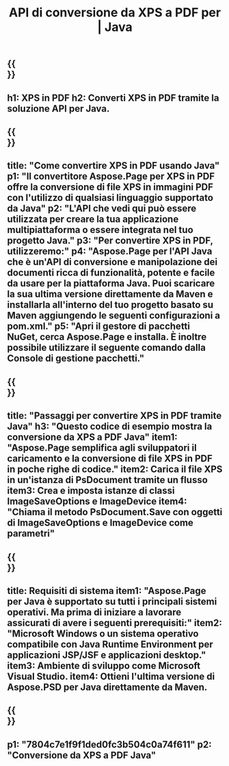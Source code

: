 ﻿---
translation: true
template: /_templates/_conversion-child-java.md
title: API di conversione da XPS a PDF per | Java
url: /java/conversion/xps-to-pdf/
description: Esempio di codice di conversione Java per il formato XPS in file PDF. Utilizzare questo codice di esempio per convertire XPS in PDF all'interno di qualsiasi applicazione basata su Java Web o Desktop.
informat: XPS
outformat: PDF
otherformats: EPS PS
---

{{<section banner>}}
---
h1: XPS in PDF
h2: Converti XPS in PDF tramite la soluzione API per Java.
---

{{<section overview>}}
---
title: "Come convertire XPS in PDF usando Java"
p1: "Il convertitore Aspose.Page per XPS in PDF offre la conversione di file XPS in immagini PDF con l'utilizzo di qualsiasi linguaggio supportato da Java"
p2: "L'API che vedi qui può essere utilizzata per creare la tua applicazione multipiattaforma o essere integrata nel tuo progetto Java."
p3: "Per convertire XPS in PDF, utilizzeremo:"
p4: "Aspose.Page per l'API Java che è un'API di conversione e manipolazione dei documenti ricca di funzionalità, potente e facile da usare per la piattaforma Java. Puoi scaricare la sua ultima versione direttamente da Maven e installarla all'interno del tuo progetto basato su Maven aggiungendo le seguenti configurazioni a pom.xml."
p5: "Apri il gestore di pacchetti NuGet, cerca Aspose.Page e installa. È inoltre possibile utilizzare il seguente comando dalla Console di gestione pacchetti."
---

{{<section feature1>}}
---
title: "Passaggi per convertire XPS in PDF tramite Java"
h3: "Questo codice di esempio mostra la conversione da XPS a PDF Java"
item1: "Aspose.Page semplifica agli sviluppatori il caricamento e la conversione di file XPS in PDF in poche righe di codice."
item2: Carica il file XPS in un'istanza di PsDocument tramite un flusso
item3: Crea e imposta istanze di classi ImageSaveOptions e ImageDevice
item4: "Chiama il metodo PsDocument.Save con oggetti di ImageSaveOptions e ImageDevice come parametri"
---

{{<section feature2>}}
---
title: Requisiti di sistema
item1: "Aspose.Page per Java è supportato su tutti i principali sistemi operativi. Ma prima di iniziare a lavorare assicurati di avere i seguenti prerequisiti:"
item2: "Microsoft Windows o un sistema operativo compatibile con Java Runtime Environment per applicazioni JSP/JSF e applicazioni desktop."
item3: Ambiente di sviluppo come Microsoft Visual Studio.
item4: Ottieni l'ultima versione di Aspose.PSD per Java direttamente da Maven.
---

{{<section gist>}}
---
p1: "7804c7e1f9f1ded0fc3b504c0a74f611"
p2: "Conversione da XPS a PDF Java"
---
